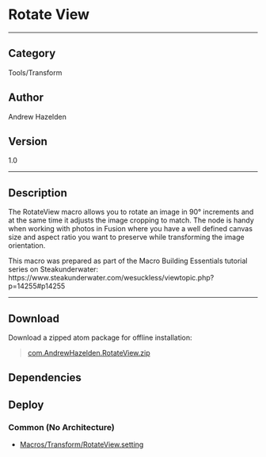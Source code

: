# Rotate View
___

## Category
Tools/Transform

## Author
Andrew Hazelden

## Version
1.0

___

## Description
<p>The RotateView macro allows you to rotate an image in 90&deg; increments and at the same time it adjusts the image cropping to match. The node is handy when working with photos in Fusion where you have a well defined canvas size and aspect ratio you want to preserve while transforming the image orientation.</p>

<p>This macro was prepared as part of the Macro Building Essentials tutorial series on Steakunderwater:<br>
https://www.steakunderwater.com/wesuckless/viewtopic.php?p=14255#p14255</p>


___

## Download

Download a zipped atom package for offline installation:
> [com.AndrewHazelden.RotateView.zip](https://gitlab.com/WeSuckLess/Reactor/-/archive/master/Reactor-master.zip?path=Atoms/com.AndrewHazelden.RotateView)  

## Dependencies

## Deploy

### Common (No Architecture)

<ul>
<li><a href="https://gitlab.com/WeSuckLess/Reactor/-/blob/master/Atoms/com.AndrewHazelden.RotateView/Macros/Transform/RotateView.setting?ref_type=heads">Macros/Transform/RotateView.setting</a></li>
</ul>
